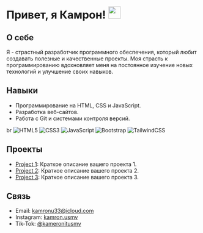 # Привет, я Камрон! <img src="https://github.com/blackcater/blackcater/raw/main/images/Hi.gif" height="32"/>

## О себе
Я - страстный разработчик программного обеспечения, который любит создавать полезные и качественные проекты. Моя страсть к программированию вдохновляет меня на постоянное изучение новых технологий и улучшение своих навыков.

## Навыки
- Программирование на HTML, CSS и JavaScript.
- Разработка веб-сайтов.
- Работа с Git и системами контроля версий.

br
![HTML5](https://img.shields.io/badge/html5-%23E34F26.svg?style=for-the-badge&logo=html5&logoColor=white) ![CSS3](https://img.shields.io/badge/css3-%231572B6.svg?style=for-the-badge&logo=css3&logoColor=white) ![JavaScript](https://img.shields.io/badge/javascript-%23323330.svg?style=for-the-badge&logo=javascript&logoColor=%23F7DF1E) ![Bootstrap](https://img.shields.io/badge/bootstrap-%23563D7C.svg?style=for-the-badge&logo=bootstrap&logoColor=white) ![TailwindCSS](https://img.shields.io/badge/tailwindcss-%2338B2AC.svg?style=for-the-badge&logo=tailwind-css&logoColor=white) 

## Проекты
- [Project 1](https://github.com/username/project1): Краткое описание вашего проекта 1.
- [Project 2](https://github.com/username/project2): Краткое описание вашего проекта 2.
- [Project 3](https://github.com/username/project3): Краткое описание вашего проекта 3.

## Связь
- Email: kamronu33@icloud.com
- Instagram: [kamron.usmv](https://instagram.com/kamron.usmv?igshid=NTc4MTIwNjQ2YQ==
)
- Tik-Tok: [@kameronitusmv](https://www.tiktok.com/@kameronitusmv?_t=8cTRXbODMAB&_r=1)




